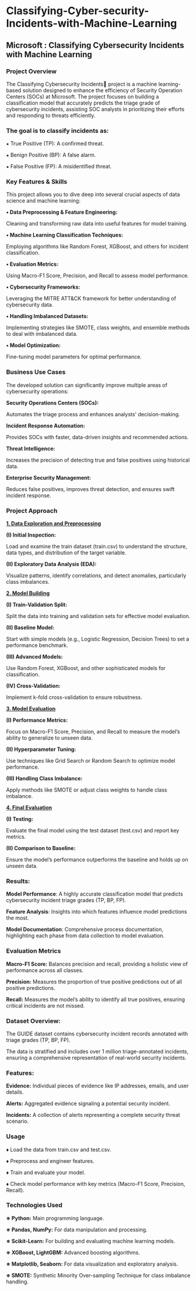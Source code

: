 # Classifying-Cyber-security-Incidents-with-Machine-Learning
## Microsoft : Classifying Cybersecurity Incidents with Machine Learning

### Project Overview

The Classifying Cybersecurity Incidents🚨 project is a machine learning-based solution designed to enhance the efficiency of Security Operation Centers (SOCs) at Microsoft. The project focuses on building a classification model that accurately predicts the triage grade of cybersecurity incidents, assisting SOC analysts in prioritizing their efforts and responding to threats efficiently.

### The goal is to classify incidents as:

⁕ True Positive (TP): A confirmed threat.

⁕ Benign Positive (BP): A false alarm.

⁕ False Positive (FP): A misidentified threat.

### Key Features & Skills

This project allows you to dive deep into several crucial aspects of data science and machine learning:

**• Data Preprocessing & Feature Engineering:**

Cleaning and transforming raw data into useful features for model training.

**• Machine Learning Classification Techniques:** 

Employing algorithms like Random Forest, XGBoost, and others for incident classification.

**• Evaluation Metrics:**

Using Macro-F1 Score, Precision, and Recall to assess model performance.

**• Cybersecurity Frameworks:** 

Leveraging the MITRE ATT&CK framework for better understanding of cybersecurity data.

**• Handling Imbalanced Datasets:** 

Implementing strategies like SMOTE, class weights, and ensemble methods to deal with imbalanced data.

**• Model Optimization:** 

Fine-tuning model parameters for optimal performance.

###  Business Use Cases

The developed solution can significantly improve multiple areas of cybersecurity operations:

**Security Operations Centers (SOCs):** 

Automates the triage process and enhances analysts' decision-making.

**Incident Response Automation:** 

Provides SOCs with faster, data-driven insights and recommended actions.

**Threat Intelligence:**

Increases the precision of detecting true and false positives using historical data.

**Enterprise Security Management:** 

Reduces false positives, improves threat detection, and ensures swift incident response.

### Project Approach
**<ins>1. Data Exploration and Preprocessing</ins>**

**(I) Initial Inspection:** 

Load and examine the train dataset (train.csv) to understand the structure, data types, and distribution of the target variable.

**(II) Exploratory Data Analysis (EDA):** 

Visualize patterns, identify correlations, and detect anomalies, particularly class imbalances.

**<ins>2. Model Building</ins>**
 
**(I) Train-Validation Split:** 

Split the data into training and validation sets for effective model evaluation.

**(II) Baseline Model:** 

Start with simple models (e.g., Logistic Regression, Decision Trees) to set a performance benchmark.

**(III) Advanced Models:** 

Use Random Forest, XGBoost, and other sophisticated models for classification.

**(IV) Cross-Validation:** 

Implement k-fold cross-validation to ensure robustness.

**<ins>3. Model Evaluation</ins>**
 
**(I) Performance Metrics:** 

Focus on Macro-F1 Score, Precision, and Recall to measure the model’s ability to generalize to unseen data.

**(II) Hyperparameter Tuning:** 

Use techniques like Grid Search or Random Search to optimize model performance.

**(III) Handling Class Imbalance:** 

Apply methods like SMOTE or adjust class weights to handle class imbalance.

**<ins>4. Final Evaluation</ins>**
 
**(I) Testing:** 

Evaluate the final model using the test dataset (test.csv) and report key metrics.

**(II) Comparison to Baseline:** 

Ensure the model’s performance outperforms the baseline and holds up on unseen data.

### Results:

**Model Performance**: A highly accurate classification model that predicts cybersecurity incident triage grades (TP, BP, FP).

**Feature Analysis**: Insights into which features influence model predictions the most.

**Model Documentation**: Comprehensive process documentation, highlighting each phase from data collection to model evaluation.

### Evaluation Metrics

**Macro-F1 Score:** Balances precision and recall, providing a holistic view of performance across all classes.

**Precision:** Measures the proportion of true positive predictions out of all positive predictions.

**Recall:** Measures the model’s ability to identify all true positives, ensuring critical incidents are not missed.

### Dataset Overview:
               
The GUIDE dataset contains cybersecurity incident records annotated with triage grades (TP, BP, FP). 
               
The data is stratified and includes over 1 million triage-annotated incidents, ensuring a comprehensive representation of real-world security incidents.

### Features:

**Evidence:** Individual pieces of evidence like IP addresses, emails, and user details.

**Alerts:** Aggregated evidence signaling a potential security incident.

**Incidents:** A collection of alerts representing a complete security threat scenario.

### Usage

♦ Load the data from train.csv and test.csv.

♦ Preprocess and engineer features.

♦ Train and evaluate your model.

♦ Check model performance with key metrics (Macro-F1 Score, Precision, Recall).

### Technologies Used

**※ Python:** Main programming language.

**※ Pandas, NumPy:** For data manipulation and processing.

**※ Scikit-Learn:** For building and evaluating machine learning models.

**※ XGBoost, LightGBM:** Advanced boosting algorithms.

**※ Matplotlib, Seaborn:** For data visualization and exploratory analysis.

**※ SMOTE:** Synthetic Minority Over-sampling Technique for class imbalance handling.

